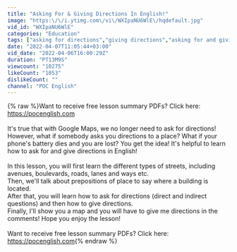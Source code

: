 ```yaml
---
title: "Asking For & Giving Directions In English!"
image: "https:\/\/i.ytimg.com\/vi\/WXIpaNU6WlE\/hqdefault.jpg"
vid_id: "WXIpaNU6WlE"
categories: "Education"
tags: ["asking for directions","giving directions","asking for and giving directions"]
date: "2022-04-07T11:05:44+03:00"
vid_date: "2022-04-06T16:00:29Z"
duration: "PT13M9S"
viewcount: "10275"
likeCount: "1053"
dislikeCount: ""
channel: "POC English"
---
```

{% raw %}Want to receive free lesson summary PDFs? Click here: <a rel="nofollow" target="blank" href="https://pocenglish.com">https://pocenglish.com</a><br /><br />It's true that with Google Maps, we no longer need to ask for directions! However, what if somebody asks you directions to a place? What if your phone's battery dies and you are lost? You get the idea! It's helpful to learn how to ask for and give directions in English! <br /><br />In this lesson, you will first learn the different types of streets, including avenues, boulevards, roads, lanes and ways etc. <br />Then, we'll talk about prepositions of place to say where a building is located. <br />After that, you will learn how to ask for directions (direct and indirect questions) and then how to give directions. <br />Finally, I'll show you a map and you will have to give me directions in the comments! Hope you enjoy the lesson! <br /><br />Want to receive free lesson summary PDFs? Click here: <a rel="nofollow" target="blank" href="https://pocenglish.com">https://pocenglish.com</a>{% endraw %}
